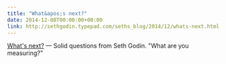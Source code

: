 ```yaml
---
title: "What&apos;s next?"
date: 2014-12-08T00:00:00+00:00
link: http://sethgodin.typepad.com/seths_blog/2014/12/whats-next.html
---
```

[What&apos;s next?](http://sethgodin.typepad.com/seths_blog/2014/12/whats-next.html) &mdash; 
 Solid questions from Seth Godin. "What are you measuring?"
